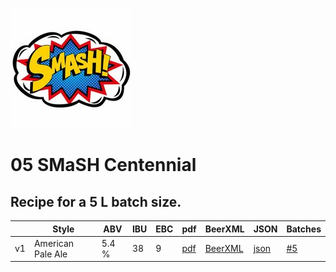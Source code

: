 ![logo](./05_SMaSH_Centennial.jpeg)

# 05 SMaSH Centennial

## Recipe for a 5 L batch size.

|    | Style | ABV | IBU | EBC | pdf | BeerXML | JSON | Batches |
|----|-------|-----|-----|-----|-----|---------|------|---------|
| v1   | American Pale Ale | 5.4 % | 38 | 9 | [pdf](./05_SMaSH_Centennial.pdf) | [BeerXML](./05_SMaSH_Centennial.xml) | [json](./05_SMaSH_Centennial.json) | [#5](../../batches/batch_5/README.md) |

